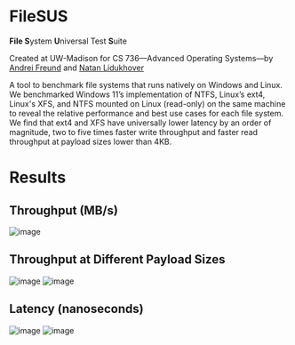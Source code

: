 # FileSUS
**File S**ystem **U**niversal Test **S**uite

Created at UW-Madison for CS 736—Advanced Operating Systems—by [Andrei Freund](https://github.com/BUGSYTHEBEAN) and [Natan Lidukhover](https://github.com/natanlidukhover)

A tool to benchmark file systems that runs natively on Windows and Linux. We benchmarked Windows 11’s implementation of NTFS, Linux’s ext4, Linux's XFS, and NTFS mounted on Linux (read-only) on the same machine to reveal the relative performance and best use cases for each file system. We find that ext4 and XFS have universally lower latency by an order of magnitude, two to five times faster write throughput and faster read throughput at payload sizes lower than 4KB.

# Results
## Throughput (MB/s)
![image](https://user-images.githubusercontent.com/16845012/146504379-7bfb5a67-e3ec-435b-9233-3d980f570e0b.png)
## Throughput at Different Payload Sizes
![image](https://user-images.githubusercontent.com/16845012/146504416-1059ce29-91e1-4339-98b4-658a4c947cb8.png)
![image](https://user-images.githubusercontent.com/16845012/146504450-7c0147e4-5621-4f07-9031-421c8fb29521.png)
## Latency (nanoseconds)
![image](https://user-images.githubusercontent.com/16845012/146504545-f0f6978d-c89e-4562-9755-b897dd614291.png)
![image](https://user-images.githubusercontent.com/16845012/146504582-3f76a551-76e7-4ab9-9f67-5a631c72d67e.png)

